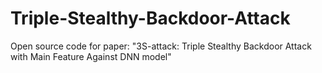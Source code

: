 # Triple-Stealthy-Backdoor-Attack
Open source code for paper: "3S-attack: Triple Stealthy Backdoor Attack with Main Feature Against DNN model"

